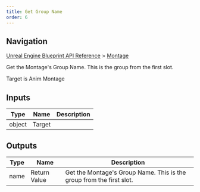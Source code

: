 ```yaml
---
title: Get Group Name
order: 6
---
```

## Navigation

[Unreal Engine Blueprint API Reference](https://dev.epicgames.com/documentation/en-us/unreal-engine/BlueprintAPI) > [Montage](https://dev.epicgames.com/documentation/en-us/unreal-engine/BlueprintAPI/Montage)

Get the Montage's Group Name. This is the group from the first slot.

Target is Anim Montage

## Inputs

| Type | Name | Description |
| --- | --- | --- |
| object | Target |  |

## Outputs

| Type | Name | Description |
| --- | --- | --- |
| name | Return Value | Get the Montage's Group Name. This is the group from the first slot. |
